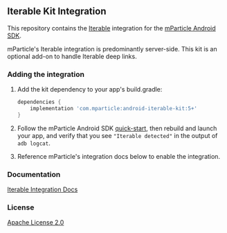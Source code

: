 ## Iterable Kit Integration

This repository contains the [Iterable](https://www.iterable.com/) integration for the [mParticle Android SDK](https://github.com/mParticle/mparticle-android-sdk).

mParticle's Iterable integration is predominantly server-side. This kit is an optional add-on to handle Iterable deep links.


### Adding the integration

1. Add the kit dependency to your app's build.gradle:

    ```groovy
    dependencies {
        implementation 'com.mparticle:android-iterable-kit:5+'
    }
    ```

2. Follow the mParticle Android SDK [quick-start](https://github.com/mParticle/mparticle-android-sdk), then rebuild and launch your app, and verify that you see `"Iterable detected"` in the output of `adb logcat`.
3. Reference mParticle's integration docs below to enable the integration.

### Documentation

[Iterable Integration Docs](https://docs.mparticle.com/integrations/iterable/audience/)

### License

[Apache License 2.0](http://www.apache.org/licenses/LICENSE-2.0)
